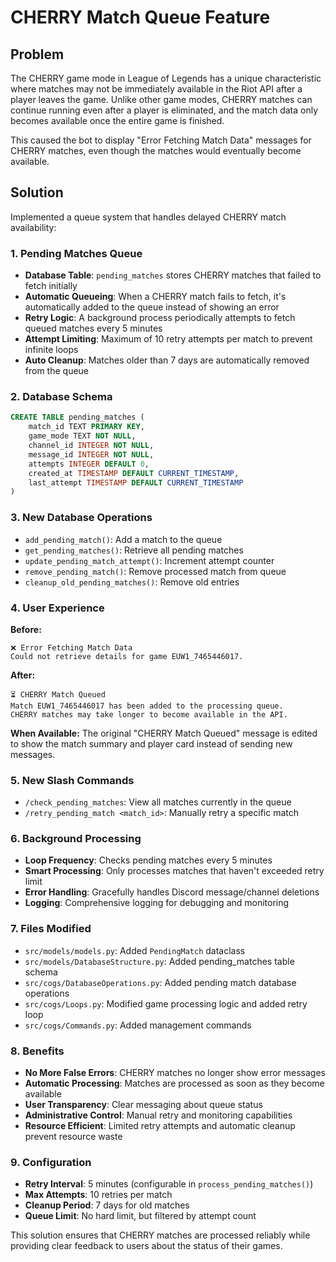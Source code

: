 # CHERRY Match Queue Feature

## Problem
The CHERRY game mode in League of Legends has a unique characteristic where matches may not be immediately available in the Riot API after a player leaves the game. Unlike other game modes, CHERRY matches can continue running even after a player is eliminated, and the match data only becomes available once the entire game is finished.

This caused the bot to display "Error Fetching Match Data" messages for CHERRY matches, even though the matches would eventually become available.

## Solution
Implemented a queue system that handles delayed CHERRY match availability:

### 1. Pending Matches Queue
- **Database Table**: `pending_matches` stores CHERRY matches that failed to fetch initially
- **Automatic Queueing**: When a CHERRY match fails to fetch, it's automatically added to the queue instead of showing an error
- **Retry Logic**: A background process periodically attempts to fetch queued matches every 5 minutes
- **Attempt Limiting**: Maximum of 10 retry attempts per match to prevent infinite loops
- **Auto Cleanup**: Matches older than 7 days are automatically removed from the queue

### 2. Database Schema
```sql
CREATE TABLE pending_matches (
    match_id TEXT PRIMARY KEY,
    game_mode TEXT NOT NULL,
    channel_id INTEGER NOT NULL,
    message_id INTEGER NOT NULL,
    attempts INTEGER DEFAULT 0,
    created_at TIMESTAMP DEFAULT CURRENT_TIMESTAMP,
    last_attempt TIMESTAMP DEFAULT CURRENT_TIMESTAMP
)
```

### 3. New Database Operations
- `add_pending_match()`: Add a match to the queue
- `get_pending_matches()`: Retrieve all pending matches
- `update_pending_match_attempt()`: Increment attempt counter
- `remove_pending_match()`: Remove processed match from queue
- `cleanup_old_pending_matches()`: Remove old entries

### 4. User Experience
**Before:**
```
❌ Error Fetching Match Data
Could not retrieve details for game EUW1_7465446017.
```

**After:**
```
⏳ CHERRY Match Queued
Match EUW1_7465446017 has been added to the processing queue.
CHERRY matches may take longer to become available in the API.
```

**When Available:**
The original "CHERRY Match Queued" message is edited to show the match summary and player card instead of sending new messages.

### 5. New Slash Commands
- `/check_pending_matches`: View all matches currently in the queue
- `/retry_pending_match <match_id>`: Manually retry a specific match

### 6. Background Processing
- **Loop Frequency**: Checks pending matches every 5 minutes
- **Smart Processing**: Only processes matches that haven't exceeded retry limit
- **Error Handling**: Gracefully handles Discord message/channel deletions
- **Logging**: Comprehensive logging for debugging and monitoring

### 7. Files Modified
- `src/models/models.py`: Added `PendingMatch` dataclass
- `src/models/DatabaseStructure.py`: Added pending_matches table schema
- `src/cogs/DatabaseOperations.py`: Added pending match database operations
- `src/cogs/Loops.py`: Modified game processing logic and added retry loop
- `src/cogs/Commands.py`: Added management commands

### 8. Benefits
- **No More False Errors**: CHERRY matches no longer show error messages
- **Automatic Processing**: Matches are processed as soon as they become available
- **User Transparency**: Clear messaging about queue status
- **Administrative Control**: Manual retry and monitoring capabilities
- **Resource Efficient**: Limited retry attempts and automatic cleanup prevent resource waste

### 9. Configuration
- **Retry Interval**: 5 minutes (configurable in `process_pending_matches()`)
- **Max Attempts**: 10 retries per match
- **Cleanup Period**: 7 days for old matches
- **Queue Limit**: No hard limit, but filtered by attempt count

This solution ensures that CHERRY matches are processed reliably while providing clear feedback to users about the status of their games.